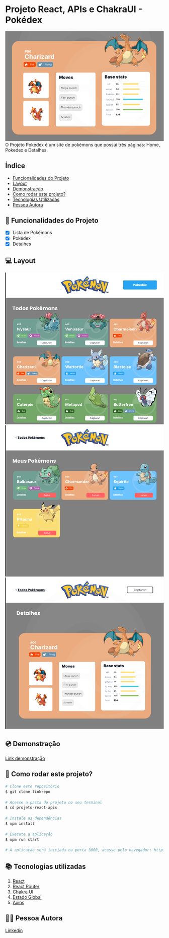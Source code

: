 # Projeto React, APIs e ChakraUI - Pokédex

![Corte da página de detalhe](./src/assets/details.lg.cut.png)
O Projeto Pokédex é um site de pokémons que possui três páginas: Home, Pokedex e Detalhes.

## Índice

- <a href="#funcionalidades">Funcionalidades do Projeto</a>
- <a href="#layout">Layout</a>
- <a href="#demonstracao">Demonstraçāo</a>
- <a href="#rodar">Como rodar este projeto?</a>
- <a href="#tecnologias">Tecnologias Utilizadas</a>
- <a href="#autoras">Pessoa Autora</a>

## 📱 Funcionalidades do Projeto

- [x] Lista de Pokémons
- [x] Pokédex
- [x] Detalhes

## 💻 Layout

![Home.lg](./src/assets/pokeList.lg.png)
![Pokédex.lg](./src/assets/pokedex.lg.png)
![Details.lg](./src/assets/details.lg.png)

## 💿 Demonstraçāo

[Link demonstraçāo](https://pokedex-react-apis-lat.surge.sh)

## 📝 Como rodar este projeto?

```bash
# Clone este repositório
$ git clone linkrepo

# Acesse a pasta do projeto no seu terminal
$ cd projeto-react-apis

# Instale as dependências
$ npm install

# Execute a aplicaçāo
$ npm run start

# A aplicaçāo será iniciada na porta 3000, acesse pelo navegador: http://localhost:3000
```

## 📚 Tecnologias utilizadas

1. [React](https://pt-br.reactjs.org/)
2. [React Router](https://reactrouter.com/en/main)
3. [Chakra UI](https://chakra-ui.com/)
4. [Estado Global](https://pt-br.reactjs.org/docs/context.html)
5. [Axios](https://axios-http.com/docs/intro)

## 🙋‍♀️ Pessoa Autora

[Linkedin](https://www.linkedin.com/in/larissa-terada/)

